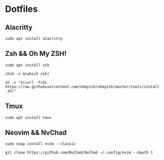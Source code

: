 # Dotfiles

## Alacritty

`sudo apt install alacritty`

## Zsh && Oh My ZSH!

`sudo apt install zsh`

`chsh -s $(which zsh)`

`sh -c "$(curl -fsSL https://raw.githubusercontent.com/ohmyzsh/ohmyzsh/master/tools/install.sh)"`

## Tmux

`sudo apt install tmux`

## Neovim && NvChad

`sudo snap install nvim --classic`

`git clone https://github.com/NvChad/NvChad ~/.config/nvim --depth 1`